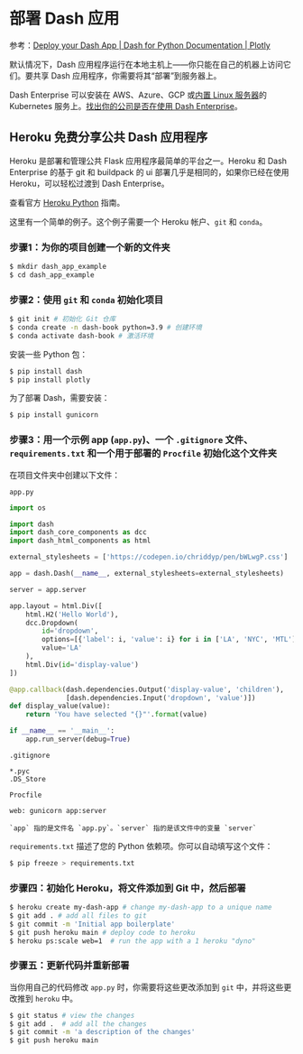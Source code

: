 # 部署 Dash 应用

参考：[Deploy your Dash App | Dash for Python Documentation | Plotly](https://dash.plotly.com/deployment)

默认情况下，Dash 应用程序运行在本地主机上——你只能在自己的机器上访问它们。要共享 Dash 应用程序，你需要将其“部署”到服务器上。

Dash Enterprise 可以安装在 AWS、Azure、GCP 或[内置 Linux 服务器](https://plotly.com/dash/on-premises-linux/?utm_source=docs&utm_medium=workspace&utm_campaign=nov&utm_content=linux)的 Kubernetes 服务上。[找出你的公司是否在使用 Dash Enterprise](https://go.plotly.com/company-lookup)。

## Heroku 免费分享公共 Dash 应用程序

Heroku 是部署和管理公共 Flask 应用程序最简单的平台之一。Heroku 和 Dash Enterprise 的基于 git 和 buildpack 的 ui 部署几乎是相同的，如果你已经在使用 Heroku，可以轻松过渡到 Dash Enterprise。

查看官方 [Heroku Python](https://devcenter.heroku.com/articles/getting-started-with-python) 指南。

这里有一个简单的例子。这个例子需要一个 Heroku 帐户、`git` 和 `conda`。

### 步骤1：为你的项目创建一个新的文件夹

```sh
$ mkdir dash_app_example
$ cd dash_app_example
```

### 步骤2：使用 `git` 和 `conda` 初始化项目

```sh
$ git init # 初始化 Git 仓库
$ conda create -n dash-book python=3.9 # 创建环境
$ conda activate dash-book # 激活环境
```

安装一些 Python 包：

```sh
$ pip install dash
$ pip install plotly
```

为了部署 Dash，需要安装：

```sh
$ pip install gunicorn
```

### 步骤3：用一个示例 app (`app.py`)、一个 `.gitignore` 文件、`requirements.txt` 和一个用于部署的 `Procfile` 初始化这个文件夹

在项目文件夹中创建以下文件：

`app.py`

```python
import os

import dash
import dash_core_components as dcc
import dash_html_components as html

external_stylesheets = ['https://codepen.io/chriddyp/pen/bWLwgP.css']

app = dash.Dash(__name__, external_stylesheets=external_stylesheets)

server = app.server

app.layout = html.Div([
    html.H2('Hello World'),
    dcc.Dropdown(
        id='dropdown',
        options=[{'label': i, 'value': i} for i in ['LA', 'NYC', 'MTL']],
        value='LA'
    ),
    html.Div(id='display-value')
])

@app.callback(dash.dependencies.Output('display-value', 'children'),
              [dash.dependencies.Input('dropdown', 'value')])
def display_value(value):
    return 'You have selected "{}"'.format(value)

if __name__ == '__main__':
    app.run_server(debug=True)
```


`.gitignore`

```
*.pyc
.DS_Store
```


`Procfile`

```
web: gunicorn app:server
```


```{note}
`app` 指的是文件名 `app.py`。`server` 指的是该文件中的变量 `server`
```

`requirements.txt` 描述了您的 Python 依赖项。你可以自动填写这个文件：

```sh
$ pip freeze > requirements.txt
```

### 步骤四：初始化 Heroku，将文件添加到 Git 中，然后部署

```sh
$ heroku create my-dash-app # change my-dash-app to a unique name
$ git add . # add all files to git
$ git commit -m 'Initial app boilerplate'
$ git push heroku main # deploy code to heroku
$ heroku ps:scale web=1  # run the app with a 1 heroku "dyno"
```

### 步骤五：更新代码并重新部署

当你用自己的代码修改 `app.py` 时，你需要将这些更改添加到 `git` 中，并将这些更改推到 `heroku` 中。

```sh
$ git status # view the changes
$ git add .  # add all the changes
$ git commit -m 'a description of the changes'
$ git push heroku main
```
